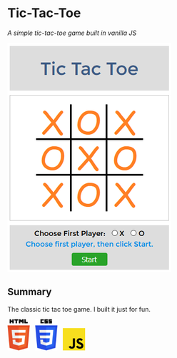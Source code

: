 # Tic-Tac-Toe

_A simple tic-tac-toe game built in vanilla JS_

<img src="./readme-images/screenshot.png">

## Summary
The classic tic tac toe game.  I built it just for fun.  

<img src="./readme-images/html-5.svg" width="50">&nbsp;&nbsp;
<img src="./readme-images/css-3.svg" width="50">&nbsp;&nbsp;
<img src="./readme-images/javascript.svg" width="50">&nbsp;&nbsp;